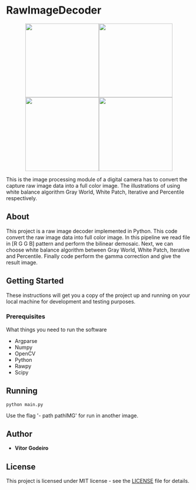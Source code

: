 # RawImageDecoder

<p align="center">
<img src="https://github.com/vitorgodeiro/RawImageDecoder/blob/master/imgReport/wb_grayworldGama.png" width="200"><img src="https://github.com/vitorgodeiro/RawImageDecoder/blob/master/imgReport/wb_whitePatchGama.png" width="200"><img src="https://github.com/vitorgodeiro/RawImageDecoder/blob/master/imgReport/wb_manualGama.png" width="200"><img src="https://github.com/vitorgodeiro/RawImageDecoder/blob/master/imgReport/wb_percentil_gama.png" width="200">  
 </p>
 This is the image processing module of a digital camera has to convert the capture raw image data into a full color image. The illustrations of using white balance algorithm Gray World, White Patch, Iterative and Percentile respectively.

## About

This project is a raw image decoder implemented in Python. This code convert the raw image data into full color image. In this pipeline we read file in [R G G B] pattern and perform the bilinear demosaic. Next, we can choose white balance algorithm between Gray World, White Patch, Iterative and Percentile. Finally code perform the gamma correction and give the result image.

## Getting Started

These instructions will get you a copy of the project up and running on your local machine for development and testing purposes. 

### Prerequisites

What things you need to run the software 


* Argparse
* Numpy
* OpenCV
* Python
* Rawpy
* Scipy

## Running 

```
python main.py
```

Use the flag '- path pathIMG' for run in another image.
## Author

* **Vítor Godeiro**

## License
This project is licensed under MIT license - see the [LICENSE](LICENSE) file for details.
